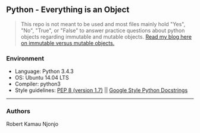 ## Python - Everything is an Object
> This repo is not meant to be used and most files mainly hold "Yes", "No", "True", or "False"
> to answer practice questions about python objects regarding immutable and mutable objects.
> [Read my blog here on immutable versus mutable objects.](https://medium.com/@MelissaNg__/python3-mutable-vs-immutable-objects-f7c92f870377)

### Environment
* Language: Python 3.4.3
* OS: Ubuntu 14.04 LTS
* Compiler: python3
* Style guidelines: [PEP 8 (version 1.7)](https://www.python.org/dev/peps/pep-0008/) || [Google Style Python Docstrings](http://sphinxcontrib-napoleon.readthedocs.io/en/latest/example_google.html)   
---
### Authors
Robert Kamau Njonjo
